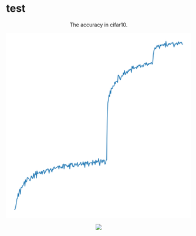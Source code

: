 # test


<p align="center">
 The accuracy in cifar10.
  </p>
  <p align="center">
<img src="./test.svg">
</p>

<p align="center">
  <img src="https://github.com/implus/SKNet/blob/master/figures/sknet.jpg">
</p>

